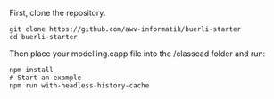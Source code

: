 First, clone the repository.

```shell
git clone https://github.com/awv-informatik/buerli-starter
cd buerli-starter
```

Then place your modelling.capp file into the /classcad folder and run:

```shell
npm install
# Start an example
npm run with-headless-history-cache
```